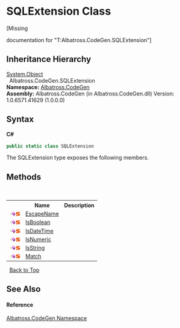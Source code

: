 # SQLExtension Class
 

\[Missing <summary> documentation for "T:Albatross.CodeGen.SQLExtension"\]


## Inheritance Hierarchy
<a href="http://msdn2.microsoft.com/en-us/library/e5kfa45b" target="_blank">System.Object</a><br />&nbsp;&nbsp;Albatross.CodeGen.SQLExtension<br />
**Namespace:**&nbsp;<a href="DCDDD28E">Albatross.CodeGen</a><br />**Assembly:**&nbsp;Albatross.CodeGen (in Albatross.CodeGen.dll) Version: 1.0.6571.41629 (1.0.0.0)

## Syntax

**C#**<br />
``` C#
public static class SQLExtension
```

The SQLExtension type exposes the following members.


## Methods
&nbsp;<table><tr><th></th><th>Name</th><th>Description</th></tr><tr><td>![Public method](media/pubmethod.gif "Public method")![Static member](media/static.gif "Static member")</td><td><a href="12D84933">EscapeName</a></td><td /></tr><tr><td>![Public method](media/pubmethod.gif "Public method")![Static member](media/static.gif "Static member")</td><td><a href="B03E2CF4">IsBoolean</a></td><td /></tr><tr><td>![Public method](media/pubmethod.gif "Public method")![Static member](media/static.gif "Static member")</td><td><a href="C2A6D52">IsDateTime</a></td><td /></tr><tr><td>![Public method](media/pubmethod.gif "Public method")![Static member](media/static.gif "Static member")</td><td><a href="5F2B4939">IsNumeric</a></td><td /></tr><tr><td>![Public method](media/pubmethod.gif "Public method")![Static member](media/static.gif "Static member")</td><td><a href="93F876F4">IsString</a></td><td /></tr><tr><td>![Public method](media/pubmethod.gif "Public method")![Static member](media/static.gif "Static member")</td><td><a href="31EE9B78">Match</a></td><td /></tr></table>&nbsp;
<a href="#sqlextension-class">Back to Top</a>

## See Also


#### Reference
<a href="DCDDD28E">Albatross.CodeGen Namespace</a><br />